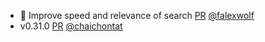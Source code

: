 - 🚸 Improve speed and relevance of search [PR](https://github.com/laminlabs/laminhub-public/pull/26) [@falexwolf](https://github.com/falexwolf)
- v0.31.0 [PR](https://github.com/laminlabs/laminhub-public/pull/25) [@chaichontat](https://github.com/chaichontat)
